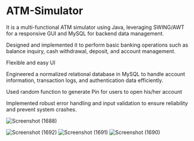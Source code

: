 # ATM-Simulator

 It is a multi-functional ATM simulator using Java, leveraging SWING/AWT for a responsive GUI and MySQL for backend data management.
 
  Designed and implemented it to perform basic banking operations such as balance inquiry, cash withdrawal, deposit, and account management.
 
Flexible and easy UI   

Engineered a normalized relational database in MySQL to handle account information, transaction logs, and authentication data efficiently.

Used random function to generate Pin for users to open his/her account

Implemented robust error handling and input validation to ensure reliability and prevent system crashes.
 
![Screenshot (1688)](https://github.com/user-attachments/assets/2fe1315a-31b2-47ca-992e-2c404d54a379)

![Screenshot (1692)](https://github.com/user-attachments/assets/96d22b6a-6eff-4861-8662-4941c4552f1d)
![Screenshot (1691)](https://github.com/user-attachments/assets/8ece6476-5059-4790-8560-7eafa22e9aa8)
![Screenshot (1690)](https://github.com/user-attachments/assets/a9eccbb8-126d-4af2-8499-691346e59b05)
